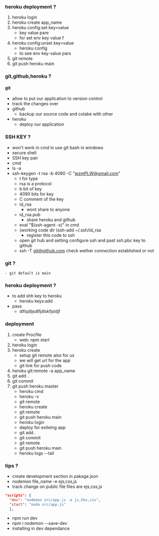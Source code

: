 ### heroku deployment ?

1. heroku login
2. heroku create app_name
3. heroku config:set key=value
   - key value pare
   - for set env key value f
4. heroku config:unset key=value
   - heroku config
   - to see env key-value pars
5. git remote
6. git push heroku main

### git,github,heroku ?

#### git

- allow to put our application to version control
- track the changes over
- github
  - backup our source code and colabe with other
- heroku
  - deploy our application

### SSH KEY ?

- won't work in cmd in use git bash in windows
- secure shell
- SSH key pair
- cmd
- ls -a
- ssh-keygen -t rsa -b 4090 -C "wzmPLW@gmail.com"
  - t for type
  - rsa is a protocol
  - b bit of key
  - 4090 bits for key
  - C comment of the key
  - id_rsa
    - wont share to anyone
  - id_rsa.pub
    - share heroku and github
  - eval "$(ssh-agent -s)" in cmd
  - (working code dir )ssh-add ~/.ssh/id_rsa
    - register this code to ssh
  - open git hub and setting configure ssh and past ssh.pbc key to github
  - ssh -T git@github.com check wether connection established or not

### git ?

    - git default is main

### heroku deployment ?

- to add shh key to heroku
  - heroku keys:add
- pass
  - dlfsjdljsdlfjdlskfjsldjf

### deployment

1. create Procfile
   - web: npm start
2. heroku login
3. heroku create
   - setup git remote also for us
   - we will get url for the app
   - git link for push code
4. heroku git:remote -a app_name
5. git add .
6. git commit
7. git push heroku master
   - heroku cmd
   - heroku -v
   - git remote
   - heroku create
   - git remote
   - git push heroku main
   - heroku login
   - deploy for exiteing app
   - git add .
   - git commit
   - git remote
   - git push heroku main
   - heroku logs --tail

### tips ?

- create development section in pakage.json
- nodemon file_name -e ejs,css,js
- track change on public file files are ejs,css,js

```JSON
"scripts": {
  "dev": "nodemon src/app.js -e js,hbs,css",
  "start": "node src/app.js"
  },
```

- npm run dev
- npm i nodemon --save-dev
- installing in dev dependance
